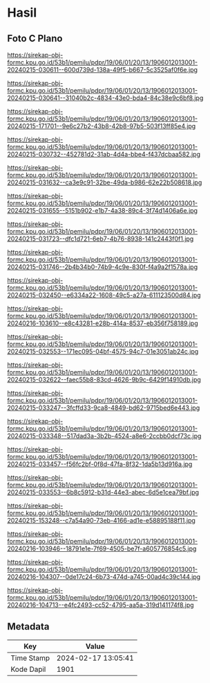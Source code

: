 # Hasil

## Foto C Plano

https://sirekap-obj-formc.kpu.go.id/53b1/pemilu/pdpr/19/06/01/20/13/1906012013001-20240215-030611--600d739d-138a-49f5-b667-5c3525af0f6e.jpg

https://sirekap-obj-formc.kpu.go.id/53b1/pemilu/pdpr/19/06/01/20/13/1906012013001-20240215-030641--31040b2c-4834-43e0-bda4-84c38e9c6bf8.jpg

https://sirekap-obj-formc.kpu.go.id/53b1/pemilu/pdpr/19/06/01/20/13/1906012013001-20240215-171701--9e6c27b2-43b8-42b8-97b5-503f13ff85e4.jpg

https://sirekap-obj-formc.kpu.go.id/53b1/pemilu/pdpr/19/06/01/20/13/1906012013001-20240215-030732--452781d2-31ab-4d4a-bbe4-f437dcbaa582.jpg

https://sirekap-obj-formc.kpu.go.id/53b1/pemilu/pdpr/19/06/01/20/13/1906012013001-20240215-031632--ca3e9c91-32be-49da-b986-62e22b508618.jpg

https://sirekap-obj-formc.kpu.go.id/53b1/pemilu/pdpr/19/06/01/20/13/1906012013001-20240215-031655--5151b902-e1b7-4a38-89c4-3f74d1406a6e.jpg

https://sirekap-obj-formc.kpu.go.id/53b1/pemilu/pdpr/19/06/01/20/13/1906012013001-20240215-031723--dfc1d721-6eb7-4b76-8938-141c2443f0f1.jpg

https://sirekap-obj-formc.kpu.go.id/53b1/pemilu/pdpr/19/06/01/20/13/1906012013001-20240215-031746--2b4b34b0-74b9-4c9e-830f-f4a9a2f1578a.jpg

https://sirekap-obj-formc.kpu.go.id/53b1/pemilu/pdpr/19/06/01/20/13/1906012013001-20240215-032450--e6334a22-1608-49c5-a27a-611123500d84.jpg

https://sirekap-obj-formc.kpu.go.id/53b1/pemilu/pdpr/19/06/01/20/13/1906012013001-20240216-103610--e8c43281-e28b-414a-8537-eb356f758189.jpg

https://sirekap-obj-formc.kpu.go.id/53b1/pemilu/pdpr/19/06/01/20/13/1906012013001-20240215-032553--171ec095-04bf-4575-94c7-01e3051ab24c.jpg

https://sirekap-obj-formc.kpu.go.id/53b1/pemilu/pdpr/19/06/01/20/13/1906012013001-20240215-032622--faec55b8-83cd-4626-9b9c-6429f14910db.jpg

https://sirekap-obj-formc.kpu.go.id/53b1/pemilu/pdpr/19/06/01/20/13/1906012013001-20240215-033247--3fcffd33-9ca8-4849-bd62-9715bed6e443.jpg

https://sirekap-obj-formc.kpu.go.id/53b1/pemilu/pdpr/19/06/01/20/13/1906012013001-20240215-033348--517dad3a-3b2b-4524-a8e6-2ccbb0dcf73c.jpg

https://sirekap-obj-formc.kpu.go.id/53b1/pemilu/pdpr/19/06/01/20/13/1906012013001-20240215-033457--f56fc2bf-0f8d-47fa-8f32-1da5b13d916a.jpg

https://sirekap-obj-formc.kpu.go.id/53b1/pemilu/pdpr/19/06/01/20/13/1906012013001-20240215-033553--6b8c5912-b31d-44e3-abec-6d5e1cea79bf.jpg

https://sirekap-obj-formc.kpu.go.id/53b1/pemilu/pdpr/19/06/01/20/13/1906012013001-20240215-153248--c7a54a90-73eb-4166-ad1e-e58895188f11.jpg

https://sirekap-obj-formc.kpu.go.id/53b1/pemilu/pdpr/19/06/01/20/13/1906012013001-20240216-103946--18791e1e-7f69-4505-be7f-a605776854c5.jpg

https://sirekap-obj-formc.kpu.go.id/53b1/pemilu/pdpr/19/06/01/20/13/1906012013001-20240216-104307--0de17c24-6b73-474d-a745-00ad4c39c144.jpg

https://sirekap-obj-formc.kpu.go.id/53b1/pemilu/pdpr/19/06/01/20/13/1906012013001-20240216-104713--e4fc2493-cc52-4795-aa5a-319d141174f8.jpg


## Metadata

| Key        | Value               |
| ---------- | ------------------- |
| Time Stamp | 2024-02-17 13:05:41 |
| Kode Dapil | 1901                |



